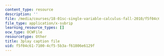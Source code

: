 ```yaml
---
content_type: resource
description: ''
file: /media/courses/18-01sc-single-variable-calculus-fall-2010/f5f04c6171004cf55b3af61806e6129f_twzGBqPeW0M.srt
file_type: application/x-subrip
learning_resource_types: []
ocw_type: OCWFile
resourcetype: Other
title: 3play caption file
uid: f5f04c61-7100-4cf5-5b3a-f61806e6129f
---
```

